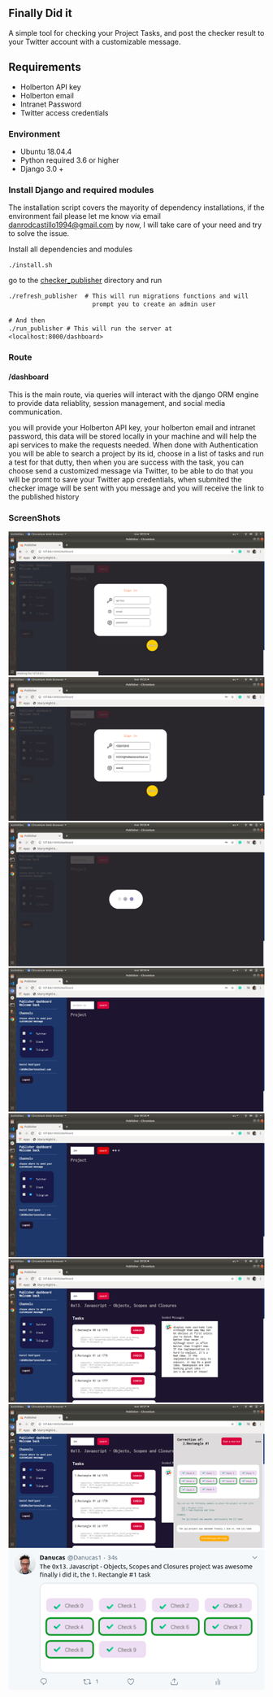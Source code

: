 ## Finally Did it

A simple tool for checking your Project Tasks, and post the checker result to your Twitter account with a customizable message.

## Requirements
- Holberton API key
- Holberton email
- Intranet Password
- Twitter access credentials

### Environment
- Ubuntu 18.04.4
- Python required 3.6 or higher
- Django 3.0 +

### Install Django and required modules
The installation script covers the mayority of dependency installations, if the environment fail please let me know via email <danrodcastillo1994@gmail.com> by now, I will take care of your need and try to solve the issue.

Install all dependencies and modules

```
./install.sh
```

go to the [checker_publisher](checker_publisher/) directory and run 

```
./refresh_publisher  # This will run migrations functions and will
                       prompt you to create an admin user

# And then
./run_publisher # This will run the server at <localhost:8000/dashboard>
```

### Route

#### /dashboard

This is the main route, via queries will interact with the django ORM engine to provide data reliablity, session management, and social media communication.

you will provide your Holberton API key, your holberton email and intranet password, this data will be stored locally in your machine and will help the api services to make the requests needed. When done with Authentication you will be able to search a project by its id, choose in a list of tasks and run a test for that dutty, then when you are success with the task, you can choose send a customized message via Twitter, to be able to do that you will be promt to save your Twitter app credentials, when submited the checker image will be sent with you message and you will receive the link to the published history

### ScreenShots

![Login](screenshots/login.png)
![Login](screenshots/login2.png)
![Loading](screenshots/loading.png)
![Dashboard](screenshots/dashboard.png)
![Loading Project](screenshots/loading_project.png)
![Project](screenshots/project.png)
![Checker](screenshots/checker.png)
![Tweet](screenshots/tweet.png)
